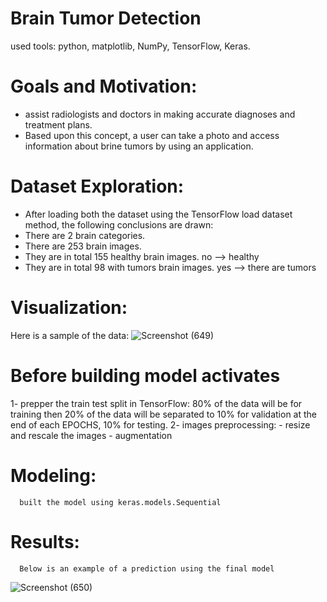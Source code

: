 # Brain Tumor Detection
  used tools: python, matplotlib, NumPy, TensorFlow, Keras.
  
  # Goals and Motivation:
   - assist radiologists and doctors in making accurate diagnoses and treatment plans.
   - Based upon this concept, a user can take a photo and access information about brine tumors by using an application.
  # Dataset Exploration:  
   - After loading both the dataset using the TensorFlow load dataset method, the following conclusions are drawn:
   - There are 2 brain categories.
   - There are 253 brain images.
   - They are in total 155 healthy brain images. no –> healthy
   - They are in total 98 with tumors brain images. yes –> there are tumors
  # Visualization:
   Here is a sample of the data:
     ![Screenshot (649)](https://user-images.githubusercontent.com/80716758/160547946-bfec54d3-5234-4101-9290-a7461af2a257.png)
  # Before building model activates
   1- prepper the train test split in TensorFlow:
      80% of the data will be for training
      then 20% of the data will be separated to 10% for validation at the end of each EPOCHS, 10% for testing.
   2- images preprocessing:
      - resize and rescale the images
      - augmentation
  # Modeling:
      built the model using keras.models.Sequential
  # Results:
      Below is an example of a prediction using the final model
   ![Screenshot (650)](https://user-images.githubusercontent.com/80716758/160552879-764fa9de-5496-447e-b0be-4a50b16c3e71.png)

